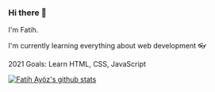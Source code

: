 ### Hi there 👋

I'm Fatih.

I'm currently learning everything about web development :eyeglasses:

2021 Goals: Learn HTML, CSS, JavaScript 

[![Fatih Ayöz's github stats](https://github-readme-stats.vercel.app/api?username=Fatihayoz)](https://github.com/Fatihayoz/github-readme-stats)
